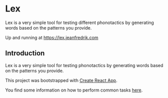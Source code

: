 # Lex
Lex is a very simple tool for testing different phonotactics by generating words based on the patterns you provide.

Up and running at https://lex.jeanfredrik.com

## Introduction

Lex is a very simple tool for testing phonotactics by generating words based on the patterns you provide.

This project was bootstrapped with [Create React App](https://github.com/facebookincubator/create-react-app).

You find some information on how to perform common tasks [here](https://github.com/facebookincubator/create-react-app/blob/master/packages/react-scripts/template/README.md).
